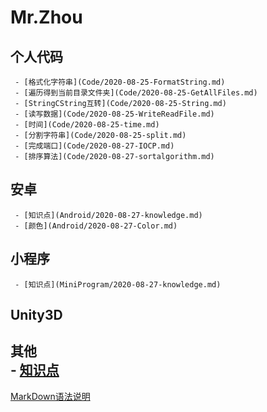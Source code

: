 Mr.Zhou  
=================
**个人代码**  
-----------------  
     - [格式化字符串](Code/2020-08-25-FormatString.md)  
     - [遍历得到当前目录文件夹](Code/2020-08-25-GetAllFiles.md)  
     - [StringCString互转](Code/2020-08-25-String.md)  
     - [读写数据](Code/2020-08-25-WriteReadFile.md)  
     - [时间](Code/2020-08-25-time.md)   
	 - [分割字符串](Code/2020-08-25-split.md)   
	 - [完成端口](Code/2020-08-27-IOCP.md)  
	 - [排序算法](Code/2020-08-27-sortalgorithm.md)  

**安卓**
-----------------    
     - [知识点](Android/2020-08-27-knowledge.md)  
     - [颜色](Android/2020-08-27-Color.md)  

**小程序**  
-----------------
     - [知识点](MiniProgram/2020-08-27-knowledge.md)  

**Unity3D**  
-----------------

**其他**  
     - [知识点](Other/website.md)  
-----------------

[MarkDown语法说明](markdown.md)  
